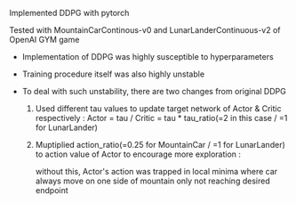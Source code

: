 Implemented DDPG with pytorch

Tested with MountainCarContinous-v0 and LunarLanderContinuous-v2 of OpenAI GYM game

* Implementation of DDPG was highly susceptible to hyperparameters 
* Training procedure itself was also highly unstable

* To deal with such unstability, there are two changes from original DDPG
  1. Used different tau values to update target network of Actor & Critic respectively : Actor = tau / Critic = tau * tau_ratio(=2 in this case / =1 for LunarLander)
  2. Muptiplied action_ratio(=0.25 for MountainCar / =1 for LunarLander) to action value of Actor to encourage more exploration : 
      
      without this, Actor's action was trapped in local minima where car always move on one side of mountain only not reaching desired endpoint
